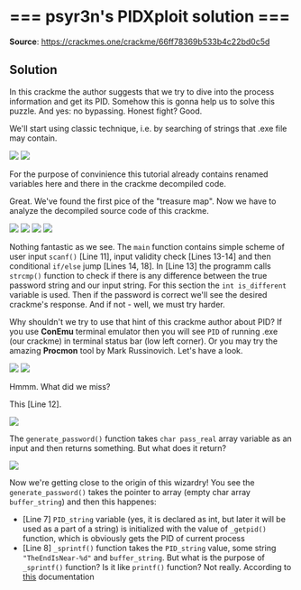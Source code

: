 # === psyr3n's PIDXploit solution ===

**Source**: https://crackmes.one/crackme/66ff78369b533b4c22bd0c5d

## Solution

In this crackme the author suggests that we try to dive into the process information and get its PID. Somehow this is gonna help us to solve this puzzle. And yes: no bypassing. Honest fight? Good.

We'll start using classic technique, i.e. by searching of strings that .exe file may contain.

<img src = "https://github.com/Marco888Space/Reverse-Engineering-crackmes-with-Ghidra/blob/main/solutions/crackme_4/1.PNG">

<img src = "https://github.com/Marco888Space/Reverse-Engineering-crackmes-with-Ghidra/blob/main/solutions/crackme_4/2.PNG">

For the purpose of convinience this tutorial already contains renamed variables here and there in the crackme decompiled code.

Great. We've found the first pice of the "treasure map". Now we have to analyze the decompiled source code of this crackme.

<img src = "https://github.com/Marco888Space/Reverse-Engineering-crackmes-with-Ghidra/blob/main/solutions/crackme_4/3.PNG">

<img src = "https://github.com/Marco888Space/Reverse-Engineering-crackmes-with-Ghidra/blob/main/solutions/crackme_4/4.PNG">

<img src = "https://github.com/Marco888Space/Reverse-Engineering-crackmes-with-Ghidra/blob/main/solutions/crackme_4/6.PNG">

<img src = "https://github.com/Marco888Space/Reverse-Engineering-crackmes-with-Ghidra/blob/main/solutions/crackme_4/7.PNG">

Nothing fantastic as we see. The ```main``` function contains simple scheme of user input ```scanf()``` [Line 11], input validity check [Lines 13-14] and then conditional ```if/else``` jump [Lines 14, 18]. In [Line 13] the programm calls ```strcmp()``` function to check if there is any difference between the true password string and our input string. For this section the ```int is_different``` variable is used. Then if the password is correct we'll see the desired crackme's response. And if not - well, we must try harder.

Why shouldn't we try to use that hint of this crackme author about PID? If you use **ConEmu** terminal emulator then you will see ```PID``` of running .exe (our crackme) in terminal status bar (low left corner). Or you may try the amazing **Procmon** tool by Mark Russinovich. Let's have a look.

<img src = "https://github.com/Marco888Space/Reverse-Engineering-crackmes-with-Ghidra/blob/main/solutions/crackme_4/9.PNG">

<img src = "https://github.com/Marco888Space/Reverse-Engineering-crackmes-with-Ghidra/blob/main/solutions/crackme_4/10.PNG">

Hmmm. What did we miss?

This [Line 12].

<img src = "https://github.com/Marco888Space/Reverse-Engineering-crackmes-with-Ghidra/blob/main/solutions/crackme_4/5.PNG">

The ```generate_password()``` function takes ```char pass_real``` array variable as an input and then returns something. But what does it return?

<img src = "https://github.com/Marco888Space/Reverse-Engineering-crackmes-with-Ghidra/blob/main/solutions/crackme_4/8.PNG">

Now we're getting close to the origin of this wizardry! You see the ```generate_password()``` takes the pointer to array (empty char array ```buffer_string```) and then this happenes:

- [Line 7] ```PID_string```  variable (yes, it is declared as int, but later it will be used as a part of a string) is initialized with the value of ```_getpid()``` function, which is obviously gets the PID of current process
- [Line 8] ```_sprintf()``` function takes the ```PID_string``` value, some string ```"TheEndIsNear-%d"``` and ```buffer_string```. But what is the purpose of ```_sprintf()``` function? Is it like ```printf()``` function? Not really. According to [this](https://cplusplus.com/reference/cstdio/sprintf/) documentation
